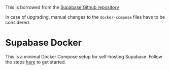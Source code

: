 This is borrowed from the [Supabase Github repository](https://github.com/supabase/supabase/tree/master/docker)

In case of upgrading, manual changes to the `docker-compose` files have to be considered.

# Supabase Docker

This is a minimal Docker Compose setup for self-hosting Supabase. Follow the steps [here](https://supabase.com/docs/guides/hosting/docker) to get started.
